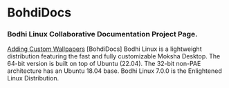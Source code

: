 # BohdiDocs
### Bodhi Linux Collaborative Documentation Project Page.



[Adding Custom Wallpapers](AddingCustomWallpapers.md)
	[BohdiDocs]
Bodhi Linux is a lightweight distribution featuring the fast and fully customizable Moksha Desktop. The 64-bit version is built on top of Ubuntu (22.04). The 32-bit non-PAE architecture has an Ubuntu 18.04 base. Bodhi Linux 7.0.0 is the Enlightened Linux Distribution.


